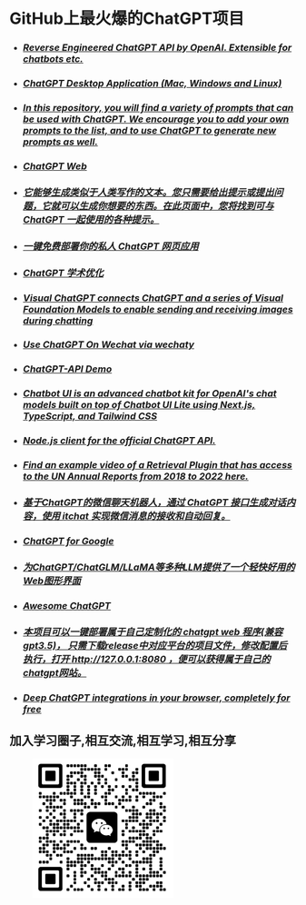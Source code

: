 # GitHub上最火爆的ChatGPT项目


- ### *[Reverse Engineered ChatGPT API by OpenAI. Extensible for chatbots etc.](https://github.com/acheong08/ChatGPT)*

- ### *[ChatGPT Desktop Application (Mac, Windows and Linux)](https://github.com/lencx/ChatGPT)*

- ### *[In this repository, you will find a variety of prompts that can be used with ChatGPT. We encourage you to add your own prompts to the list, and to use ChatGPT to generate new prompts as well.](https://github.com/f/awesome-chatgpt-prompts)*

- ### *[ChatGPT Web](https://github.com/Chanzhaoyu/chatgpt-web)*

- ### *[它能够生成类似于人类写作的文本。您只需要给出提示或提出问题，它就可以生成你想要的东西。在此页面中，您将找到可与 ChatGPT 一起使用的各种提示。](https://github.com/PlexPt/awesome-chatgpt-prompts-zh)*

- ### *[一键免费部署你的私人 ChatGPT 网页应用](https://github.com/Yidadaa/ChatGPT-Next-Web)*

- ### *[ChatGPT 学术优化](https://github.com/binary-husky/chatgpt_academic)*

- ### *[Visual ChatGPT connects ChatGPT and a series of Visual Foundation Models to enable sending and receiving images during chatting](https://github.com/microsoft/visual-chatgpt)*

- ### *[Use ChatGPT On Wechat via wechaty](https://github.com/fuergaosi233/wechat-chatgpt)*

- ### *[ChatGPT-API Demo](https://github.com/ddiu8081/chatgpt-demo)*

- ### *[Chatbot UI is an advanced chatbot kit for OpenAI's chat models built on top of Chatbot UI Lite using Next.js, TypeScript, and Tailwind CSS](https://github.com/mckaywrigley/chatbot-ui)*

- ### *[Node.js client for the official ChatGPT API.](https://github.com/transitive-bullshit/chatgpt-api)*

- ### *[Find an example video of a Retrieval Plugin that has access to the UN Annual Reports from 2018 to 2022 here.](https://github.com/openai/chatgpt-retrieval-plugin)*

- ### *[基于ChatGPT的微信聊天机器人，通过 ChatGPT 接口生成对话内容，使用 itchat 实现微信消息的接收和自动回复。](https://github.com/zhayujie/chatgpt-on-wechat)*

- ### *[ChatGPT for Google](https://github.com/wong2/chatgpt-google-extension)*

- ### *[为ChatGPT/ChatGLM/LLaMA等多种LLM提供了一个轻快好用的Web图形界面](https://github.com/GaiZhenbiao/ChuanhuChatGPT)*

- ### *[Awesome ChatGPT](https://github.com/humanloop/awesome-chatgpt)*

- ### *[本项目可以一键部署属于自己定制化的 chatgpt web 程序(兼容gpt3.5)， 只需下载release中对应平台的项目文件，修改配置后执行，打开 http://127.0.0.1:8080 ，便可以获得属于自己的chatgpt网站。](https://github.com/869413421/chatgpt-web)*

- ### *[Deep ChatGPT integrations in your browser, completely for free](https://github.com/josStorer/chatGPTBox)*


## 加入学习圈子,相互交流,相互学习,相互分享
<figure>
<img src="./image/wx.png" width=249/>
</figure>

